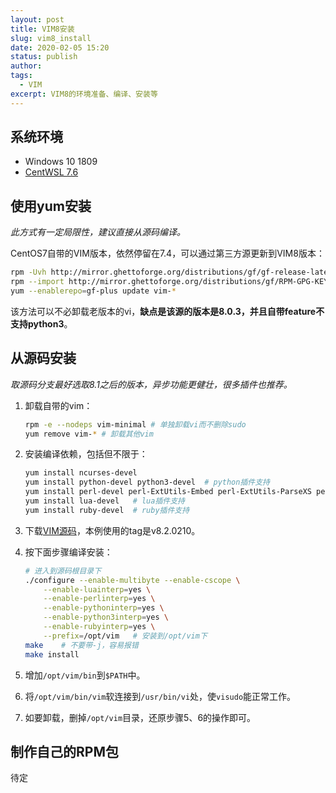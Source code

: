 ```yaml
---
layout: post
title: VIM8安装
slug: vim8_install
date: 2020-02-05 15:20
status: publish
author: 
tags:
  - VIM
excerpt: VIM8的环境准备、编译、安装等
---
```


## 系统环境

* Windows 10 1809
* [CentWSL 7.6](https://github.com/yuk7/CentWSL)

## 使用yum安装

*此方式有一定局限性，建议直接从源码编译。*

CentOS7自带的VIM版本，依然停留在7.4，可以通过第三方源更新到VIM8版本：

```bash
rpm -Uvh http://mirror.ghettoforge.org/distributions/gf/gf-release-latest.gf.el7.noarch.rpm
rpm --import http://mirror.ghettoforge.org/distributions/gf/RPM-GPG-KEY-gf.el7
yum --enablerepo=gf-plus update vim-*
```

该方法可以不必卸载老版本的vi，**缺点是该源的版本是8.0.3，并且自带feature不支持python3**。

## 从源码安装

*取源码分支最好选取8.1之后的版本，异步功能更健壮，很多插件也推荐。*

1. 卸载自带的vim：

    ```bash
    rpm -e --nodeps vim-minimal # 单独卸载vi而不删除sudo
    yum remove vim-* # 卸载其他vim
    ```

2. 安装编译依赖，包括但不限于：

    ```bash
    yum install ncurses-devel
    yum install python-devel python3-devel  # python插件支持
    yum install perl-devel perl-ExtUtils-Embed perl-ExtUtils-ParseXS perl-ExtUtils-XSpp perl-ExtUtils-CBuilder  # perl插件支持
    yum install lua-devel   # lua插件支持
    yum install ruby-devel  # ruby插件支持
    ```

3. 下载[VIM源码](https://github.com/vim/vim)，本例使用的tag是v8.2.0210。
4. 按下面步骤编译安装：

    ```bash
    # 进入到源码根目录下
    ./configure --enable-multibyte --enable-cscope \
        --enable-luainterp=yes \
        --enable-perlinterp=yes \
        --enable-pythoninterp=yes \
        --enable-python3interp=yes \
        --enable-rubyinterp=yes \
        --prefix=/opt/vim   # 安装到/opt/vim下
    make    # 不要带-j，容易报错
    make install
    ```

5. 增加`/opt/vim/bin`到`$PATH`中。
6. 将`/opt/vim/bin/vim`软连接到`/usr/bin/vi`处，使`visudo`能正常工作。
7. 如要卸载，删掉`/opt/vim`目录，还原步骤5、6的操作即可。

## 制作自己的RPM包

待定
